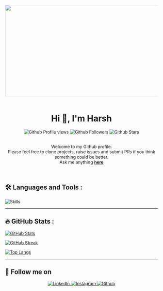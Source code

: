 <!-- <div id="header" align="center">
  <img src="https://media.giphy.com/media/M9gbBd9nbDrOTu1Mqx/giphy.gif" width="100"/>
</div>


--- -->

<div align="center">
  <img src="https://media.giphy.com/media/dWesBcTLavkZuG35MI/giphy.gif" width="600" height="300"/>
</div><br>

<div align="center">
    <h1> Hi 👋, I'm Harsh</h1> 
    <div>
        <img src="https://komarev.com/ghpvc/?username=rajharsh5450&color=FE9600" alt="Github Profile views"/>
        <img src= "https://img.shields.io/github/followers/rajharsh5450?label=Followers&color=FE9600" alt="Github Followers">
        <img src= "https://img.shields.io/github/stars/rajharsh5450?label=Stars&color=FE9600" alt="Github Stars">
    </div>
</div><br>

<div align="center">

Welcome to my Github profile. <br>
Please feel free to clone projects, raise issues and submit PRs if you think something could be better. <br>
Ask me anything <a href="https://github.com/rajharsh5450/rajharsh5450/issues/new"><b>here</b></a><br>

</div>

<br>

## :hammer_and_wrench: Languages and Tools :

![Skills](https://skillicons.dev/icons?i=javascript,nodejs,express,react,c,cpp,java,html,bootstrap,mui,heroku,vercel,netlify,firebase,mongodb,mysql,git,github,bash,vscode,linkedin&theme=dark)

---

## :fire: GitHub Stats :

[![GitHub Stats](https://github-readme-stats.vercel.app/api?username=rajharsh5450&&show_icons=true&title_color=ffc857&icon_color=8ac926&text_color=daf7dc&bg_color=151515)](https://github-readme-stats.vercel.app/api?username=rajharsh5450&&show_icons=true&title_color=ffc857&icon_color=8ac926&text_color=daf7dc&bg_color=151515)

[![GitHub Streak](https://github-readme-streak-stats.herokuapp.com?user=rajharsh5450&theme=dark&background=000000)](https://github-readme-streak-stats.herokuapp.com?user=rajharsh5450&theme=dark&background=000000)

[![Top Langs](https://github-readme-stats.vercel.app/api/top-langs/?username=rajharsh5450&layout=compact&theme=vision-friendly-dark)](https://github-readme-stats.vercel.app/api/top-langs/?username=rajharsh5450&layout=compact&theme=vision-friendly-dark)

---

## :iphone: Follow me on

<div align= "center" id="badges">
  <a href="https://www.linkedin.com/in/harsh-raj-76451b191/">
    <img src="https://skillicons.dev/icons?i=linkedin" alt="LinkedIn">
  </a>
  <a href="https://www.instagram.com/r_a_j_harsh_/">
    <img src="https://skillicons.dev/icons?i=instagram" alt="Instagram">
  </a>
  <a href="https://github.com/rajharsh5450/">
    <img src="https://skillicons.dev/icons?i=github" alt="Github"/>
  </a>
</div>
